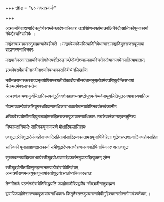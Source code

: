 +++
title = "६० नवरात्रकर्मः"

+++

अत्रकर्मणिब्राह्मणादिचतुर्वर्णस्यम्लेंच्छादेश्चाधिकारः तत्रविप्रेणजपहोमान्नबलिनैवेद्यैःसात्विकीपूजाकार्या नैवेद्यैश्चनिरामिषैः ।

मद्यंदत्त्वाब्राह्मणस्तुब्राह्मण्यादेवहीयते । मद्यमपेयमदेयमित्यादिनिषेधान्मांसमद्यादियुतराजसपूजायां ब्राह्मणस्यनाधिकारः

मद्यपानेमरणान्तप्रायश्चित्तोक्तेःस्पर्शेतदङ्गच्छेदोक्तेश्चाल्पप्रायश्चित्तेनदोषानपगमेनपातित्यापातात्‌

इत्थमेवसर्वेप्राचीनानवीनाश्चनिबन्धकारानिर्बंन्धेनलिखन्ति

नवीनतराभास्कररायप्रभृतयोपिसप्तशतीटीकादौप्राचीनग्रंथाननुसृत्यैवमेवपरिष्कुर्वन्तिसभायां चैतन्मतमेवश्लाघन्तेच

आचरणंत्वन्यथाकुर्वन्तितत्किस्वयंदुर्दैववशेनब्राह्मण्यभ्रष्टोभूवमन्येप्यवेंमाभूवन्नितिभूतदययावास्वपातित्य

गोपनायवान्येषांकलियुगस्थविप्राणामधिकाराभावालोचनयावेतिनवयंतत्त्वंजानीमः

क्षत्रियवैश्ययोर्मांसादियुतजपहोमसहितराजसपूजायामप्याधिकारः सचकेवलंकाम्यएवनतुनित्यः

निष्कामक्षत्रियादेः सात्त्विकपूजाकरणे मोक्षादिफलातिशयः

एवंशूद्रादरेपिशूद्रादेर्मन्त्रहीनाजपादिरहितामांसादिद्रव्यकातामसपूजापिविहिता शूद्रेणसप्तशत्यादिजपहोमसहिता

सात्त्विकी पूजाब्राह्मणद्वाराकार्या स्त्रीशूद्रादेःस्वतःपौराणमन्त्रपाठेपिनाधिकारः अतएवशूद्रः

सुखमवाप्नयादित्यत्रभाष्येस्त्रीशूद्रयोःश्रवणादेवफलंनतुपाठादित्युक्तम् एतेन

स्त्रीशूद्रयोर्गीताविष्णुसहस्त्रनामपाठोदोषायैवेतिज्ञेयम् अन्यत्रपौराणमन्त्रयुक्तपूजायांस्त्रीशूद्रयोःस्वतोप्यधिकारउक्तः

तेनगीतादेः पठनंनदोषायेतिसिद्ध्यति जपहोमादौविप्रद्वारैव म्लेंच्छादीनांतुब्राह्मण

द्वारापिजपहोमेसमन्त्रकपूजायांचनाधिकारः किंतुतैस्तत्तदुपचाराणांदेवीमुद्दिश्यमनसोत्सर्गमात्रंकर्तव्यम् ।

